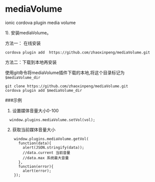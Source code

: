 # mediaVolume
ionic cordova plugin media volume 


1).  安装mediaVolume。

方法一： 在线安装

    cordova plugin add  https://github.com/zhaoxinpeng/mediaVolume.git

方法二：下载到本地再安装

使用git命令将mediaVolume插件下载的本地,将这个目录标记为`$mediaVolume_dir`


    git clone https://github.com/zhaoxinpeng/mediaVolume.git
    cordova plugin add $mediaVolume_dir


###示例

1. 设置媒体音量大小0-100
  ```
    window.plugins.mediaVolume.setVol(vol);
  ```
2.  获取当前媒体音量大小
```
    window.plugins.mediaVolume.getVol(
      function(data){
        alert(JSON.stringify(data));
        //data.current 当前音量
        //data.max 系统最大音量
      },
      function(error){
        alert(error);
    });
```


